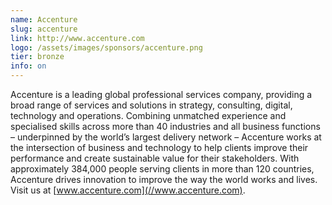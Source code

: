```yaml
---
name: Accenture
slug: accenture
link: http://www.accenture.com
logo: /assets/images/sponsors/accenture.png
tier: bronze
info: on
---
```


Accenture is a leading global professional services company, providing a broad range of services and solutions in strategy, consulting, digital, technology and operations. Combining unmatched experience and specialised skills across more than 40 industries and all business functions – underpinned by the world’s largest delivery network – Accenture works at the intersection of business and technology to help clients improve their performance and create sustainable value for their stakeholders. With approximately 384,000 people serving clients in more than 120 countries, Accenture drives innovation to improve the way the world works and lives. Visit us at [www.accenture.com](//www.accenture.com).
